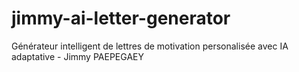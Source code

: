 # jimmy-ai-letter-generator
Générateur intelligent de lettres de motivation personalisée avec IA adaptative - Jimmy PAEPEGAEY
